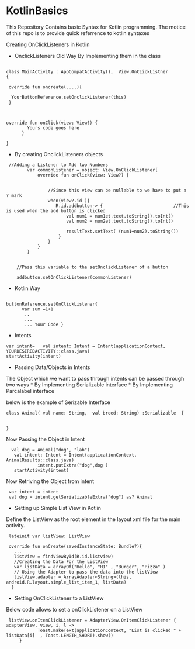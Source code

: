 # KotlinBasics
This Repository Contains basic Syntax for Kotlin programming. The motice of this repo is to provide quick referrence to kotlin  syntaxes

Creating OnClickListeners in Kotlin
* OnclickListeners Old Way
 By Implementing them in the class

``` 

class MainActivity : AppCompatActivity(),  View.OnCLickListner 
{

 override fun oncreate(....){
 
  YourButtonReference.setOnclickListener(this)
 }



override fun onClick(view: View?) {
        Yours code goes here
      }

}

```

* By creating OnclickListeners objects
```
 //Adding a Listener to Add two Numbers
        var commonListener = object: View.OnClickListener{
            override fun onClick(view: View?) {


                //Since this view can be nullable to we have to put a ? mark
                when(view?.id ){
                   R.id.addbutton-> {                           //This is used when the add button is clicked
                       val num1 = num1et.text.toString().toInt()
                       val num2 = num2et.text.toString().toInt()

                       resultText.setText( (num1+num2).toString())
                    }
                }
            }
        }
    
    
    //Pass this variable to the setOnclickListener of a button
    
    addbutton.setOnClickListener(commonListener)

```

* Kotlin Way
```

buttonReference.setOnClickListener{
      var sum =1+1
       ..
       ...
       ... Your Code }

```



* Intents 
```
var intent=   val intent: Intent = Intent(applicationContext, YOURDESIREDACTIVITY::class.java)
startActivity(intent)
```

* Passing Data/Objects in Intents 

The Object which we want to pass through intents can be passed through two ways
        * By Implementing Serializable interface
        * By Implementing Parcalabel interface

below is the example of Serizable Interface
```
class Animal( val name: String,  val breed: String) :Serializable  {


}
```
Now Passing the Object in Intent 
```
  val dog = Animal("dog", "lab")
   val intent: Intent = Intent(applicationContext, AnimalResults::class.java)
            intent.putExtra("dog",dog )
   startActivity(intent)         
```

Now Retriving the Object from intent
```
 var intent = intent
 val dog = intent.getSerializableExtra("dog") as? Animal

```
* Setting up Simple List View in Kotlin

Define the ListView as the root element in the layout xml file for the  main activity.

```
 lateinit var listView: ListView
 
 override fun onCreate(savedInstanceState: Bundle?){
   ...
   listView = findViewById(R.id.listview)
   //Creating the Data For the ListView
   var listData = arrayOf("Hello", "HI" , "Burger", "Pizza" )
   // Using the Adapter to pass the data into the listView                         
   listView.adapter = ArrayAdapter<String>(this, android.R.layout.simple_list_item_1, listData)
  }
```

* Setting OnClickListener to a ListView

Below code allows to set a onClickListener on a ListView
```
 listView.onItemClickListener = AdapterView.OnItemClickListener { adapterView, view, i, l ->
            Toast.makeText(applicationContext, "List is clicked " + listData[i]  , Toast.LENGTH_SHORT).show()
     }

```






